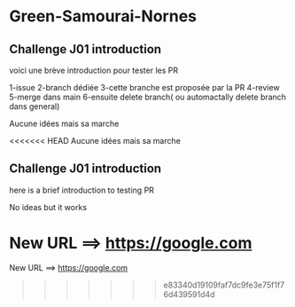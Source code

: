 # Green-Samourai-Nornes

## Challenge J01 introduction

voici une brève introduction pour tester les PR


1-issue
2-branch dédiée
3-cette branche est proposée par la PR
4-review
5-merge dans main
6-ensuite delete branch( ou automactally delete branch dans general)


Aucune idées mais sa marche


<<<<<<< HEAD
Aucune idées mais sa marche



## Challenge J01 introduction

here is a brief introduction to testing PR


No ideas but it works



New URL ==> https://google.com
=======










New URL ==> https://google.com
>>>>>>> e83340d19109faf7dc9fe3e75f1f76d439591d4d


